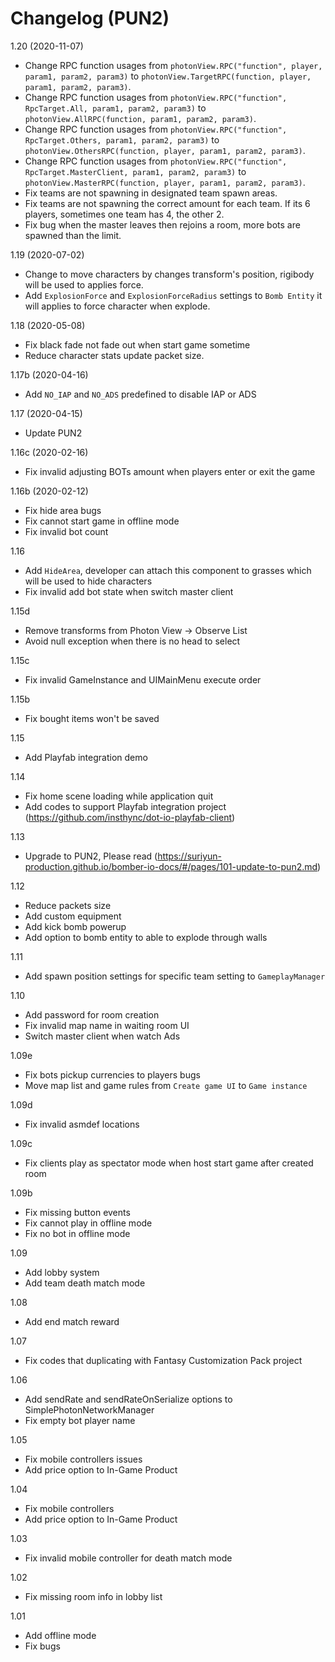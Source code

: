 # Changelog (PUN2)

1.20 (2020-11-07)
- Change RPC function usages from `photonView.RPC("function", player, param1, param2, param3)` to `photonView.TargetRPC(function, player, param1, param2, param3)`.
- Change RPC function usages from `photonView.RPC("function", RpcTarget.All, param1, param2, param3)` to `photonView.AllRPC(function, param1, param2, param3)`.
- Change RPC function usages from `photonView.RPC("function", RpcTarget.Others, param1, param2, param3)` to `photonView.OthersRPC(function, player, param1, param2, param3)`.
- Change RPC function usages from `photonView.RPC("function", RpcTarget.MasterClient, param1, param2, param3)` to `photonView.MasterRPC(function, player, param1, param2, param3)`.
- Fix teams are not spawning in designated team spawn areas.
- Fix teams are not spawning the correct amount for each team. If its 6 players, sometimes one team has 4, the other 2.
- Fix bug when the master leaves then rejoins a room, more bots are spawned than the limit.

1.19 (2020-07-02)
- Change to move characters by changes transform's position, rigibody will be used to applies force.
- Add `ExplosionForce` and `ExplosionForceRadius` settings to `Bomb Entity` it will applies to force character when explode.

1.18 (2020-05-08)
- Fix black fade not fade out when start game sometime
- Reduce character stats update packet size.

1.17b (2020-04-16)
- Add `NO_IAP` and `NO_ADS` predefined to disable IAP or ADS

1.17 (2020-04-15)
- Update PUN2

1.16c (2020-02-16)
- Fix invalid adjusting BOTs amount when players enter or exit the game

1.16b (2020-02-12)
- Fix hide area bugs
- Fix cannot start game in offline mode
- Fix invalid bot count

1.16
- Add `HideArea`, developer can attach this component to grasses which will be used to hide characters
- Fix invalid add bot state when switch master client

1.15d
- Remove transforms from Photon View → Observe List
- Avoid null exception when there is no head to select

1.15c
- Fix invalid GameInstance and UIMainMenu execute order

1.15b
- Fix bought items won't be saved

1.15
- Add Playfab integration demo

1.14
- Fix home scene loading while application quit
- Add codes to support Playfab integration project (https://github.com/insthync/dot-io-playfab-client)

1.13
- Upgrade to PUN2, Please read (https://suriyun-production.github.io/bomber-io-docs/#/pages/101-update-to-pun2.md)

1.12
- Reduce packets size
- Add custom equipment
- Add kick bomb powerup
- Add option to bomb entity to able to explode through walls

1.11
- Add spawn position settings for specific team setting to `GameplayManager`

1.10
- Add password for room creation
- Fix invalid map name in waiting room UI
- Switch master client when watch Ads

1.09e
- Fix bots pickup currencies to players bugs
- Move map list and game rules from `Create game UI` to `Game instance`

1.09d
- Fix invalid asmdef locations

1.09c
- Fix clients play as spectator mode when host start game after created room

1.09b
- Fix missing button events
- Fix cannot play in offline mode
- Fix no bot in offline mode

1.09
- Add lobby system
- Add team death match mode

1.08
- Add end match reward

1.07
- Fix codes that duplicating with Fantasy Customization Pack project

1.06
- Add sendRate and sendRateOnSerialize options to SimplePhotonNetworkManager
- Fix empty bot player name

1.05
- Fix mobile controllers issues
- Add price option to In-Game Product

1.04
- Fix mobile controllers
- Add price option to In-Game Product

1.03
- Fix invalid mobile controller for death match mode

1.02
- Fix missing room info in lobby list

1.01
- Add offline mode
- Fix bugs